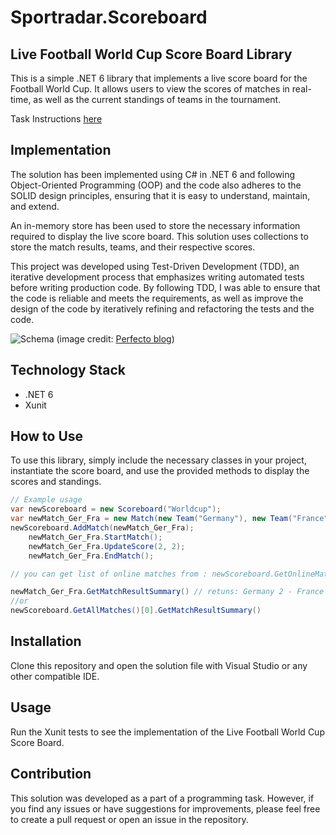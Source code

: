 # Sportradar.Scoreboard
## Live Football World Cup Score Board Library
This is a simple .NET 6 library that implements a live score board for the Football World Cup. It allows users to view the scores of matches in real-time, as well as the current standings of teams in the tournament.

Task Instructions [here](/docs/Instructions.txt)
## Implementation

The solution has been implemented using C# in .NET 6 and following Object-Oriented Programming (OOP) and the code also adheres to the SOLID design principles, ensuring that it is easy to understand, maintain, and extend.

An in-memory store has been used to store the necessary information required to display the live score board. This solution uses collections to store the match results, teams, and their respective scores.

This project was developed using Test-Driven Development (TDD), an iterative development process that emphasizes writing automated tests before writing production code. By following TDD, I was able to ensure that the code is reliable and meets the requirements, as well as improve the design of the code by iteratively refining and refactoring the tests and the code.

  ![Schema](https://www.perfecto.io/sites/default/files/image/2022-08/image-blog-test-driven-data.jpg)
(image
  credit: [Perfecto blog](https://www.perfecto.io/blog/test-driven-development))

## Technology Stack
 - .NET 6
 - Xunit
 
## How to Use

To use this library, simply include the necessary classes in your project, instantiate the score board, and use the provided methods to display the scores and standings.


```csharp
// Example usage
var newScoreboard = new Scoreboard("Worldcup");
var newMatch_Ger_Fra = new Match(new Team("Germany"), new Team("France"));
newScoreboard.AddMatch(newMatch_Ger_Fra);
	newMatch_Ger_Fra.StartMatch();
	newMatch_Ger_Fra.UpdateScore(2, 2);
	newMatch_Ger_Fra.EndMatch();

// you can get list of online matches from : newScoreboard.GetOnlineMatches()

newMatch_Ger_Fra.GetMatchResultSummary() // retuns: Germany 2 - France 2
//or 
newScoreboard.GetAllMatches()[0].GetMatchResultSummary()
```
## Installation
Clone this repository and open the solution file with Visual Studio or any other compatible IDE.

## Usage
Run the Xunit tests to see the implementation of the Live Football World Cup Score Board.

## Contribution

This solution was developed as a part of a programming task. However, if you find any issues or have suggestions for improvements, please feel free to create a pull request or open an issue in the repository.
